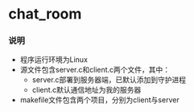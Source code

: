 # chat_room
### 说明
- 程序运行环境为Linux
- 源文件包含server.c和client.c两个文件，其中：
  - server.c部署到服务器端，已默认添加到守护进程
  - client.c默认通信地址为我的服务器
- makefile文件包含两个项目，分别为client与server

